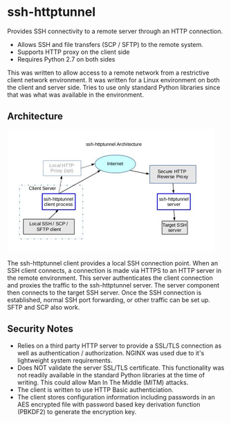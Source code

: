 # ssh-httptunnel
Provides SSH connectivity to a remote server through an HTTP connection.
* Allows SSH and file transfers (SCP / SFTP) to the remote system.
* Supports HTTP proxy on the client side
* Requires Python 2.7 on both sides

This was written to allow access to a remote network from a restrictive client network environment. It was written for a Linux environment on both the client and server side. Tries to use only standard Python libraries since that was what was available in the environment.
## Architecture
![alt text](https://github.com/FixItDad/ssh-httptunnel/raw/master/docs/architecture.jpg "Architecture diagram showing connection flow from an SSH client to the local ssh-httptunnel client though an optional HTTP to the Internet. The connection hits an HTTP server on the target network side and is proxied to the ssh-httptunnel server which connects to an SSH server on the local network to complete the SSH connection.")

The ssh-httptunnel client provides a local SSH connection point. When an SSH client connects, a connection is made via HTTPS to an HTTP server in the remote environment. This server authenticates the client connection and proxies the traffic to the ssh-httptunnel server. The server component then connects to the target SSH server. Once the SSH connection is established, normal SSH port forwarding, or other traffic can be set up. SFTP and SCP also work.

## Security Notes
* Relies on a third party HTTP server to provide a SSL/TLS connection as well as authentication / authorization. NGINX was used due to it's lightweight system requirements.
* Does NOT validate the server SSL/TLS certificate. This functionality was not readily available in the standard Python libraries at the time of writing. This could allow Man In The Middle (MITM) attacks.
* The client is written to use HTTP Basic authenticiation.
* The client stores configuration information including passwords in an AES encrypted file with password based key derivation function (PBKDF2) to generate the encryption key.
